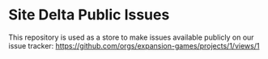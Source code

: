 # Site Delta Public Issues
This repository is used as a store to make issues available publicly on our issue tracker: https://github.com/orgs/expansion-games/projects/1/views/1
